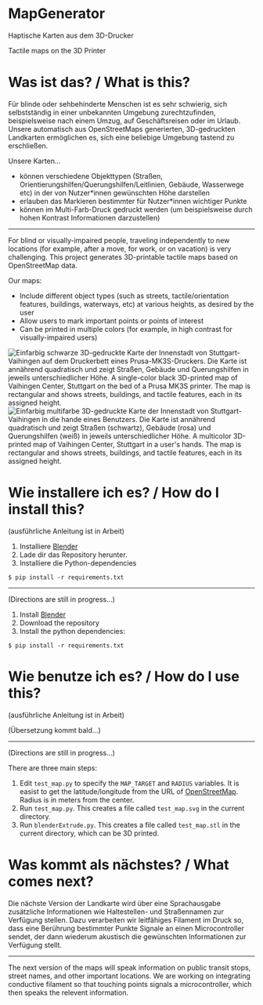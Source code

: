 # MapGenerator
 
Haptische Karten aus dem 3D-Drucker

Tactile maps on the 3D Printer

# Was ist das? / What is this?

Für blinde oder sehbehinderte Menschen ist es sehr schwierig, sich
selbstständig in einer unbekannten Umgebung zurechtzufinden, beispielsweise 
nach einem Umzug, auf Geschäftsreisen oder im Urlaub. Unsere automatisch aus
OpenStreetMaps generierten, 3D-gedruckten Landkarten ermöglichen es, sich
eine beliebige Umgebung tastend zu erschließen.

Unsere Karten...

* können verschiedene Objekttypen (Straßen, 
Orientierungshilfen/Querungshilfen/Leitlinien, Gebäude, Wasserwege etc) in
der von Nutzer\*innen gewünschten Höhe darstellen
* erlauben das Markieren bestimmter für Nutzer\*innen wichtiger Punkte
* können im Multi-Farb-Druck gedruckt werden (um beispielsweise durch hohen
Kontrast Informationen darzustellen)

---

For blind or visually-impaired people, traveling independently to new locations 
(for example, after a move, for work, or on vacation) is very challenging.
This project generates 3D-printable tactile maps based on OpenStreetMap data.

Our maps:
 
* Include different object types (such as streets, tactile/orientation 
features, buildings, waterways, etc) at various heights, as desired by the
user
* Allow users to mark important points or points of interest
* Can be printed in multiple colors (for example, in high contrast for
visually-impaired users)

![Einfarbig schwarze 3D-gedruckte Karte der Innenstadt von Stuttgart-Vaihingen auf dem Druckerbett eines Prusa-MK3S-Druckers. Die Karte ist annährend quadratisch und zeigt Straßen, Gebäude
und Querungshilfen in jeweils unterschiedlicher Höhe. A single-color black 3D-printed map of Vaihingen Center, Stuttgart on the bed of a Prusa MK3S printer. The map is rectangular and shows streets, buildings, and tactile features, each in its assigned height.](https://github.com/HaptaMap/MapGenerator/blob/main/images/VaihingenMitteMap.jpg)
![Einfarbig multifarbe 3D-gedruckte Karte der Innenstadt von Stuttgart-Vaihingen in die hande eines Benutzers. Die Karte ist annährend quadratisch und zeigt Straßen (schwartz), Gebäude (rosa)
und Querungshilfen (weiß) in jeweils unterschiedlicher Höhe. A multicolor 3D-printed map of Vaihingen Center, Stuttgart in a user's hands. The map is rectangular and shows streets, buildings, and tactile features, each in its assigned height.](https://github.com/HaptaMap/MapGenerator/blob/main/images/VaihingenMitteMapMulticolor.jpg)

# Wie installere ich es? / How do I install this?

(ausführliche Anleitung ist in Arbeit)

1. Installiere [Blender](https://www.blender.org/) 
2. Lade dir das Repository herunter.
3. Installiere die Python-dependencies

```shell
$ pip install -r requirements.txt
```

---

(Directions are still in progress...)

1. Install [Blender](https://www.blender.org/)
2. Download the repository
3. Install the python dependencies:

```shell
$ pip install -r requirements.txt
```

# Wie benutze ich es? / How do I use this?

(ausführliche Anleitung ist in Arbeit)

(Übersetzung kommt bald...)

---

(Directions are still in progress...)

There are three main steps:

1. Edit `test_map.py` to specify the `MAP_TARGET` and `RADIUS` variables. It is easist to get the latitude/longitude from the URL of [OpenStreetMap](https://www.openstreetmap.org). Radius is in meters from the center.
2. Run `test_map.py`. This creates a file called `test_map.svg` in the current directory.
3. Run `blenderExtrude.py`. This creates a file called `test_map.stl` in the current directory, which can be 3D printed.

# Was kommt als nächstes? / What comes next?

Die nächste Version der Landkarte wird über eine Sprachausgabe zusätzliche 
Informationen wie Haltestellen- und Straßennamen zur Verfügung stellen. Dazu
verarbeiten wir leitfähiges Filament im Druck so, dass eine Berührung
bestimmter Punkte Signale an einen Microcontroller sendet, der dann wiederum
akustisch die gewünschten Informationen zur Verfügung stellt.

---

The next version of the maps will speak information on public transit stops,
street names, and other important locations. We are working on integrating
conductive filament so that touching points signals a microcontroller, which
then speaks the relevent information.
